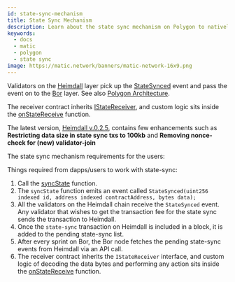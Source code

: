 ```yaml
---
id: state-sync-mechanism
title: State Sync Mechanism
description: Learn about the state sync mechanism on Polygon to natively read Ethereum data.
keywords:
  - docs
  - matic
  - polygon
  - state sync
image: https://matic.network/banners/matic-network-16x9.png
---
```


Validators on the [Heimdall](/docs/validate/glossary#heimdall) layer pick up the [StateSynced](https://github.com/maticnetwork/contracts/blob/a4c26d59ca6e842af2b8d2265be1da15189e29a4/contracts/root/stateSyncer/StateSender.sol#L24) event and pass the event on to the [Bor](/docs/validate/glossary#bor) layer. See also [Polygon Architecture](/docs/contribute/polygon-architecture).

The receiver contract inherits [IStateReceiver](https://github.com/maticnetwork/genesis-contracts/blob/master/contracts/IStateReceiver.sol), and custom logic sits inside the [onStateReceive](https://github.com/maticnetwork/genesis-contracts/blob/05556cfd91a6879a8190a6828428f50e4912ee1a/contracts/IStateReceiver.sol#L5) function.

The latest version, [Heimdall v.0.2.5](https://github.com/maticnetwork/heimdall/releases/tag/v0.2.5), contains few enhancements such as **Restricting data size in state sync txs to 100kb** and **Removing nonce-check for (new) validator-join**

The state sync mechanism requirements for the users:

Things required from dapps/users to work with state-sync:

1. Call the [syncState](https://github.com/maticnetwork/contracts/blob/19163ddecf91db17333859ae72dd73c91bee6191/contracts/root/stateSyncer/StateSender.sol#L33) function.
2. The `syncState` function emits an event called `StateSynced(uint256 indexed id, address indexed contractAddress, bytes data);`
3. All the validators on the Heimdall chain receive the `StateSynced` event. Any validator that wishes to get the transaction fee for the state sync sends the transaction to Heimdall.
4. Once the `state-sync` transaction on Heimdall is included in a block, it is added to the pending state-sync list.
5. After every sprint on Bor, the Bor node fetches the pending state-sync events from Heimdall via an API call.
6. The receiver contract inherits the `IStateReceiver` interface, and custom logic of decoding the data bytes and performing any action sits inside the [onStateReceive](https://github.com/maticnetwork/genesis-contracts/blob/master/contracts/IStateReceiver.sol) function.
